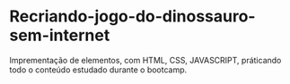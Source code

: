 # Recriando-jogo-do-dinossauro-sem-internet
Imprementação de elementos, com HTML, CSS, JAVASCRIPT,  práticando todo o conteúdo estudado durante o  bootcamp. 
